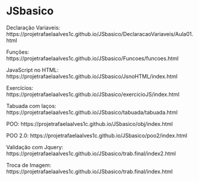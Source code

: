 # JSbasico

<p> Declaração Variaveis: https://projetrafaelaalves1c.github.io/JSbasico/DeclaracaoVariaveis/Aula01.html</p>
<p> Funções: https://projetrafaelaalves1c.github.io/JSbasico/Funcoes/funcoes.html</p>
<p> JavaScript no HTML: https://projetrafaelaalves1c.github.io/JSbasico/JsnoHTML/index.html</p>
<p> Exercícios: https://projetrafaelaalves1c.github.io/JSbasico/exercicioJS/index.html</p>
<p> Tabuada com laços: https://projetrafaelaalves1c.github.io/JSbasico/tabuada/tabuada.html</p>
<p> POO: https://projetrafaelaalves1c.github.io/JSbasico/obj/index.html</p>
<p> POO 2.0: https://projetrafaelaalves1c.github.io/JSbasico/poo2/index.html</p>
<p> Validação com Jquery: https://projetrafaelaalves1c.github.io/JSbasico/trab.final/index2.html</p>
<p> Troca de Imagem: https://projetrafaelaalves1c.github.io/JSbasico/trab.final/index.html</p>
